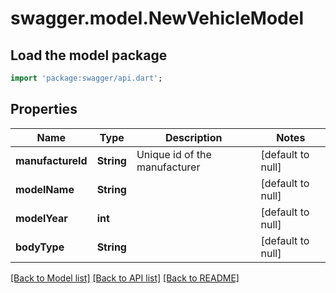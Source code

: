 # swagger.model.NewVehicleModel

## Load the model package
```dart
import 'package:swagger/api.dart';
```

## Properties
Name | Type | Description | Notes
------------ | ------------- | ------------- | -------------
**manufactureId** | **String** | Unique id of the manufacturer | [default to null]
**modelName** | **String** |  | [default to null]
**modelYear** | **int** |  | [default to null]
**bodyType** | **String** |  | [default to null]

[[Back to Model list]](../README.md#documentation-for-models) [[Back to API list]](../README.md#documentation-for-api-endpoints) [[Back to README]](../README.md)



